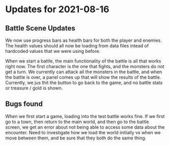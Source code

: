 # Updates for 2021-08-16

## Battle Scene Updates
We now use progress bars as health bars for both the player and enemies.  The health values should all now
be loading from data files intead of hardcoded values that we were using before.

When we start a battle, the main functionality of the battle is all that works right now.  The first character is the one that fights, and the monsters do not get a turn.  We currently can attack all the monsters in the battle, and when the battle is over, a panel comes up that will show the results of the battle.  Currently, we jus thit the button to go back to the game, and no battle stats or treasure / gold is shown.

## Bugs found
When we first start a game, loading into the test battle works fine.  If we first go to a town, then return to the main world, and then go to the battle screen, we get an error about not being able to access some data about the encounter.  Need to investigate how we load the world initially vs when we move between them, and be sure that they both do the same thing.
